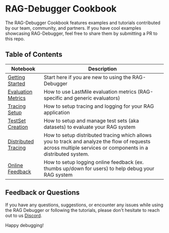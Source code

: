 # RAG-Debugger Cookbook
The RAG-Debugger Cookbook features examples and tutorials contributed by our team, community, and partners. If you have cool examples showcasing RAG-Debugger, feel free to share them by submitting a PR to this repo.


## Table of Contents
| Notebook | Description |
|---|---|
[Getting Started](https://github.com/lastmile-ai/eval-cookbook/blob/main/quickstart/getting_started.ipynb) | Start here if you are new to using the RAG-Debugger
[Evaluation Metrics](https://github.com/lastmile-ai/eval-cookbook/blob/main/tutorials/evaluation_metrics.ipynb) | How to use LastMile evaluation metrics (RAG-specific and generic evaluators)
[Tracing Setup](https://github.com/lastmile-ai/eval-cookbook/blob/main/examples/Tracing%20Setup.ipynb) | How to setup tracing and logging for your RAG application
[TestSet Creation](https://github.com/lastmile-ai/eval-cookbook/blob/main/examples/Test%20Set%20Creation%20Setup.ipynb) | How to setup and manage test sets (aka datasets) to evaluate your RAG system
[Distributed Tracing](https://github.com/lastmile-ai/eval-cookbook/blob/main/examples/Distributed%20Tracing.ipynb) | How to setup distributed tracing which allows you to track and analyze the flow of requests across multiple services or components in a distributed system. 
[Online Feedback](https://github.com/lastmile-ai/eval-cookbook/blob/main/examples/Online%20Feedback%20Setup.ipynb) | How to setup logging online feedback (ex. thumbs up/down for users) to help debug your RAG system

## Feedback or Questions

If you have any questions, suggestions, or encounter any issues while using the RAG Debugger or following the tutorials, please don't hesitate to reach out to us [Discord](https://discord.com/invite/xBhNKTetGx).

Happy debugging! 